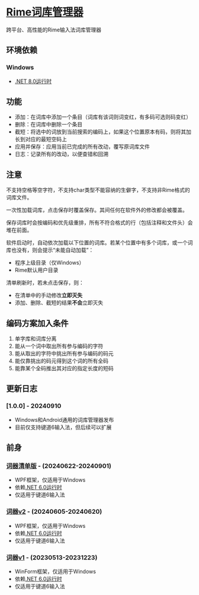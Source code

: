 # [Rime词库管理器](https://github.com/GarthTB/RimeTyrant)

跨平台、高性能的Rime输入法词库管理器

## 环境依赖

### Windows

- [.NET 8.0运行时](https://dotnet.microsoft.com/zh-cn/download/dotnet/8.0)

## 功能

- 添加：在词库中添加一个条目（词库有该词则词变红，有多码可选则码变红）
- 删除：在词库中删除一个条目
- 截短：将选中的词放到当前搜索的编码上，如果这个位置原本有码，则将其加长到对应的最短空码上
- 应用并保存：应用当前已完成的所有改动，覆写原词库文件
- 日志：记录所有的改动，以便查错和回溯

## 注意

不支持空格等空字符，不支持char类型不能容纳的生僻字，不支持非Rime格式的词库文件。

一次性加载词库，点击保存时覆盖保存。其间任何在软件外的修改都会被覆盖。

保存词库时会按编码和优先级重排，所有不符合格式的行（包括注释和文件头）会堆在前面。

软件启动时，自动依次加载以下位置的词库。若某个位置中有多个词库，或一个词库也没有，则会提示“未能自动加载”：

- 程序上级目录（仅Windows）
- Rime默认用户目录

清单刷新时，若未点击保存，则：

- 在清单中的手动修改**立即灭失**
- 添加、删除、截短的结果**不会**立即灭失

## 编码方案加入条件

1. 单字库和词库分离
2. 能从一个词中取出所有参与编码的字符
3. 能从取出的字符中挑出所有参与编码的码元
4. 能仅靠挑出的码元得到这个词的所有全码
5. 能靠某个全码推出其对应的指定长度的短码

## 更新日志

### [1.0.0] - 20240910

- Windows和Android通用的词库管理器发布
- 目前仅支持键道6输入法，但后续可以扩展

## 前身

### [词器清单版](https://github.com/GarthTB/RimeLibrarian) - (20240622-20240901)

- WPF框架，仅适用于Windows
- 依赖[.NET 6.0运行时](https://dotnet.microsoft.com/zh-cn/download/dotnet/6.0)
- 仅适用于键道6输入法

### [词器v2](https://github.com/GarthTB/JDLibManager) - (20240605-20240620)

- WPF框架，仅适用于Windows
- 依赖[.NET 6.0运行时](https://dotnet.microsoft.com/zh-cn/download/dotnet/6.0)
- 仅适用于键道6输入法

### [词器v1](https://github.com/GarthTB/CiQi) - (20230513-20231223)

- WinForm框架，仅适用于Windows
- 依赖[.NET 6.0运行时](https://dotnet.microsoft.com/zh-cn/download/dotnet/6.0)
- 仅适用于键道6输入法